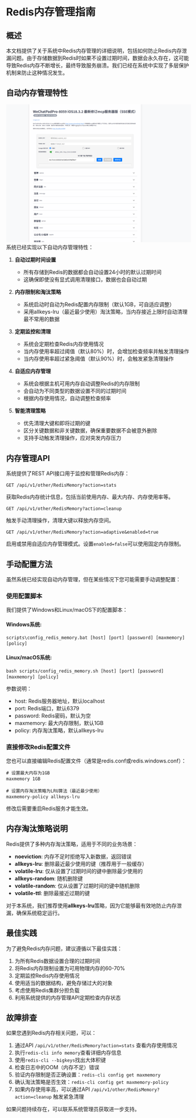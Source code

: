 # Redis内存管理指南

## 概述

本文档提供了关于系统中Redis内存管理的详细说明，包括如何防止Redis内存泄漏问题。由于存储数据到Redis时如果不设置过期时间，数据会永久存在，这可能导致Redis内存不断增长，最终导致服务崩溃。我们已经在系统中实现了多层保护机制来防止这种情况发生。

## 自动内存管理特性
![img.png](img.png)
系统已经实现以下自动内存管理特性：

1. **自动过期时间设置**
   - 所有存储到Redis的数据都会自动设置24小时的默认过期时间
   - 这确保即使没有显式调用清理接口，数据也会自动过期

2. **内存限制和淘汰策略**
   - 系统启动时自动为Redis配置内存限制（默认1GB，可自适应调整）
   - 采用allkeys-lru（最近最少使用）淘汰策略，当内存接近上限时自动清理最不常用的数据

3. **定期监控和清理**
   - 系统会定期检查Redis内存使用情况
   - 当内存使用率超过阈值（默认80%）时，会增加检查频率并触发清理操作
   - 当内存使用率超过紧急阈值（默认90%）时，会触发紧急清理操作

4. **自适应内存管理**
   - 系统会根据主机可用内存自动调整Redis的内存限制
   - 会自动为不同类型的数据设置不同的过期时间
   - 根据内存使用情况，自动调整检查频率

5. **智能清理策略**
   - 优先清理大键和即将过期的键
   - 区分关键数据和非关键数据，确保重要数据不会被意外删除
   - 支持手动触发清理操作，应对突发内存压力

## 内存管理API

系统提供了REST API接口用于监控和管理Redis内存：

```
GET /api/v1/other/RedisMemory?action=stats
```
获取Redis内存统计信息，包括当前使用内存、最大内存、内存使用率等。

```
GET /api/v1/other/RedisMemory?action=cleanup
```
触发手动清理操作，清理大键以释放内存空间。

```
GET /api/v1/other/RedisMemory?action=adaptive&enabled=true
```
启用或禁用自适应内存管理模式。设置`enabled=false`可以使用固定内存限制。

## 手动配置方法

虽然系统已经实现自动内存管理，但在某些情况下您可能需要手动调整配置：

### 使用配置脚本

我们提供了Windows和Linux/macOS下的配置脚本：

#### Windows系统:
```
scripts\config_redis_memory.bat [host] [port] [password] [maxmemory] [policy]
```

#### Linux/macOS系统:
```
bash scripts/config_redis_memory.sh [host] [port] [password] [maxmemory] [policy]
```

参数说明：
- host: Redis服务器地址，默认localhost
- port: Redis端口，默认6379
- password: Redis密码，默认为空
- maxmemory: 最大内存限制，默认1GB
- policy: 内存淘汰策略，默认allkeys-lru

### 直接修改Redis配置文件

您也可以直接编辑Redis配置文件（通常是redis.conf或redis.windows.conf）：

```
# 设置最大内存为1GB
maxmemory 1GB

# 设置内存淘汰策略为LRU算法（最近最少使用）
maxmemory-policy allkeys-lru
```

修改后需要重启Redis服务才能生效。

## 内存淘汰策略说明

Redis提供了多种内存淘汰策略，适用于不同的业务场景：

- **noeviction**: 内存不足时拒绝写入新数据，返回错误
- **allkeys-lru**: 删除最近最少使用的键（推荐用于一般缓存）
- **volatile-lru**: 仅从设置了过期时间的键中删除最少使用的
- **allkeys-random**: 随机删除键
- **volatile-random**: 仅从设置了过期时间的键中随机删除
- **volatile-ttl**: 删除最接近过期的键

对于本系统，我们推荐使用**allkeys-lru**策略，因为它能够最有效地防止内存泄漏，确保系统稳定运行。

## 最佳实践

为了避免Redis内存问题，建议遵循以下最佳实践：

1. 为所有Redis数据设置合理的过期时间
2. 将Redis内存限制设置为可用物理内存的60-70%
3. 定期监控Redis内存使用情况
4. 使用适当的数据结构，避免存储过大的对象
5. 考虑使用Redis集群分担负载
6. 利用系统提供的内存管理API定期检查内存状态

## 故障排查

如果您遇到Redis内存相关问题，可以：

1. 通过API `/api/v1/other/RedisMemory?action=stats` 查看内存使用情况
2. 执行`redis-cli info memory`查看详细内存信息
3. 使用`redis-cli --bigkeys`找出大体积键
4. 检查日志中的OOM（内存不足）错误
5. 验证内存限制是否正确设置：`redis-cli config get maxmemory`
6. 确认淘汰策略是否生效：`redis-cli config get maxmemory-policy`
7. 如果内存使用率高，可以通过API `/api/v1/other/RedisMemory?action=cleanup` 触发紧急清理

如果问题持续存在，可以联系系统管理员获取进一步支持。 